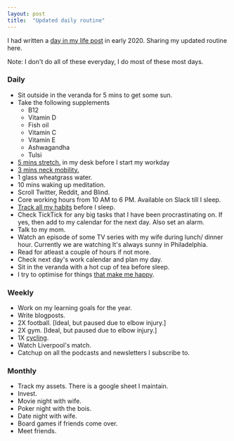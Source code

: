 ```yaml
---
layout: post
title:  "Updated daily routine"
---
```


I had written a [day in my life post](https://manassaloi.com/2020/03/09/day-in-life-manas.html) in early 2020. Sharing my updated routine here.

Note: I don't do all of these everyday, I do most of these most days.

### Daily

- Sit outside in the veranda for 5 mins to get some sun.
- Take the following supplements
  - B12
  - Vitamin D
  - Fish oil
  - Vitamin C
  - Vitamin E
  - Ashwagandha
  - Tulsi
- [5 mins stretch.](https://www.youtube.com/watch?v=tAUf7aajBWE) in my desk before I start my workday
- [3 mins neck mobility.](https://www.youtube.com/watch?app=desktop&v=K4dmZ5_n6uU)
- 1 glass wheatgrass water.
- 10 mins waking up meditation.
- Scroll Twitter, Reddit, and Blind.
- Core working hours from 10 AM to 6 PM. Available on Slack till I sleep.
- [Track all my habits](https://manassaloi.com/2021/11/28/forming-habits.html) before I sleep.
- Check TickTick for any big tasks that I have been procrastinating on. If yes, then add to my calendar for the next day. Also set an alarm.
- Talk to my mom.
- Watch an episode of some TV series with my wife during lunch/ dinner hour. Currently we are watching It's always sunny in Philadelphia.
- Read for atleast a couple of hours if not more.
- Check next day's work calendar and plan my day.
- Sit in the veranda with a hot cup of tea before sleep.
- I try to optimise for things [that make me happy](https://manassaloi.com/2021/09/21/happy-things.html).

### Weekly

- Work on my learning goals for the year.
- Write blogposts.
- 2X football. [Ideal, but paused due to elbow injury.]
- 2X gym. [Ideal, but paused due to elbow injury.]
- 1X [cycling](https://www.amazon.in/Dolphy-Exercise-Spinning-Indoor-Cycling/dp/B07WP5FHXB/).
- Watch Liverpool's match.
- Catchup on all the podcasts and newsletters I subscribe to.

### Monthly

- Track my assets. There is a google sheet I maintain.
- Invest.
- Movie night with wife.
- Poker night with the bois.
- Date night with wife.
- Board games if friends come over.
- Meet friends.
